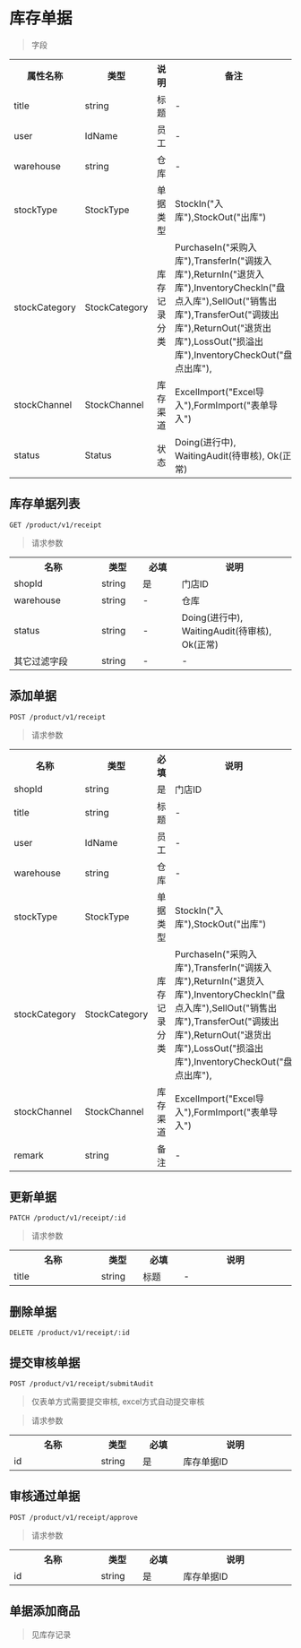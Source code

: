 # 库存单据

> 字段

<table>
    <tr>
        <th style="width:150px;">属性名称</th>
        <th style="width:150px;">类型</th>
        <th>说明</th>
        <th>备注</th>
    </tr>
    <tr>
        <td>title</td>
        <td>string</td>
        <td>标题</td>
        <td>-</td>
    </tr>
    <tr>
        <td>user</td>
        <td>IdName</td>
        <td>员工</td>
        <td>-</td>
    </tr>
    <tr>
        <td>warehouse</td>
        <td>string</td>
        <td>仓库</td>
        <td>-</td>
    </tr>
    <tr>
        <td>stockType</td>
        <td>StockType</td>
        <td>单据类型</td>
        <td>StockIn("入库"),StockOut("出库")</td>
    </tr>
    <tr>
        <td>stockCategory</td>
        <td>StockCategory</td>
        <td>库存记录分类</td>
        <td>PurchaseIn("采购入库"),TransferIn("调拨入库"),ReturnIn("退货入库"),InventoryCheckIn("盘点入库"),SellOut("销售出库"),TransferOut("调拨出库"),ReturnOut("退货出库"),LossOut("损溢出库"),InventoryCheckOut("盘点出库"),</td>
    </tr>
    <tr>
        <td>stockChannel</td>
        <td>StockChannel</td>
        <td>库存渠道</td>
        <td>ExcelImport("Excel导入"),FormImport("表单导入")</td>
    </tr>
    <tr>
        <td>status</td>
        <td>Status</td>
        <td>状态</td>
        <td>Doing(进行中), WaitingAudit(待审核), Ok(正常)</td>
    </tr>
</table>

## 库存单据列表

```
GET /product/v1/receipt
```

>请求参数
<table>
    <tr>
        <th style="width:150px;">名称</th>
        <th style="width:60px;">类型</th>
        <th style="width:60px;">必填</th>
        <th style="width:200px;">说明</th>
    </tr>
    <tr>
        <td>shopId</td>
        <td>string</td>
        <td>是</td>
        <td>门店ID</td>
    </tr>
    <tr>
        <td>warehouse</td>
        <td>string</td>
        <td>-</td>
        <td>仓库</td>
    </tr>
    <tr>
        <td>status</td>
        <td>string</td>
        <td>-</td>
        <td>Doing(进行中), WaitingAudit(待审核), Ok(正常)</td>
    </tr>
    <tr>
        <td>其它过滤字段</td>
        <td>string</td>
        <td>-</td>
        <td>-</td>
    </tr>
</table>

## 添加单据

```
POST /product/v1/receipt
```

>请求参数
<table>
    <tr>
        <th style="width:150px;">名称</th>
        <th style="width:60px;">类型</th>
        <th style="width:60px;">必填</th>
        <th style="width:200px;">说明</th>
    </tr>
    <tr>
        <td>shopId</td>
        <td>string</td>
        <td>是</td>
        <td>门店ID</td>
    </tr>
    <tr>
        <td>title</td>
        <td>string</td>
        <td>标题</td>
        <td>-</td>
    </tr>
    <tr>
        <td>user</td>
        <td>IdName</td>
        <td>员工</td>
        <td>-</td>
    </tr>
    <tr>
        <td>warehouse</td>
        <td>string</td>
        <td>仓库</td>
        <td>-</td>
    </tr>
    <tr>
        <td>stockType</td>
        <td>StockType</td>
        <td>单据类型</td>
        <td>StockIn("入库"),StockOut("出库")</td>
    </tr>
    <tr>
        <td>stockCategory</td>
        <td>StockCategory</td>
        <td>库存记录分类</td>
        <td>PurchaseIn("采购入库"),TransferIn("调拨入库"),ReturnIn("退货入库"),InventoryCheckIn("盘点入库"),SellOut("销售出库"),TransferOut("调拨出库"),ReturnOut("退货出库"),LossOut("损溢出库"),InventoryCheckOut("盘点出库"),</td>
    </tr>
    <tr>
        <td>stockChannel</td>
        <td>StockChannel</td>
        <td>库存渠道</td>
        <td>ExcelImport("Excel导入"),FormImport("表单导入")</td>
    </tr>
    <tr>
        <td>remark</td>
        <td>string</td>
        <td>备注</td>
        <td>-</td>
    </tr>
</table>

## 更新单据

```
PATCH /product/v1/receipt/:id
```

>请求参数
<table>
    <tr>
        <th style="width:150px;">名称</th>
        <th style="width:60px;">类型</th>
        <th style="width:60px;">必填</th>
        <th style="width:200px;">说明</th>
    </tr>
    <tr>
        <td>title</td>
        <td>string</td>
        <td>标题</td>
        <td>-</td>
    </tr>
</table>

## 删除单据

```
DELETE /product/v1/receipt/:id
```

## 提交审核单据

```
POST /product/v1/receipt/submitAudit
```

> 仅表单方式需要提交审核, excel方式自动提交审核

>请求参数
<table>
    <tr>
        <th style="width:150px;">名称</th>
        <th style="width:60px;">类型</th>
        <th style="width:60px;">必填</th>
        <th style="width:200px;">说明</th>
    </tr>
    <tr>
        <td>id</td>
        <td>string</td>
        <td>是</td>
        <td>库存单据ID</td>
    </tr>
</table>

## 审核通过单据

```
POST /product/v1/receipt/approve
```

>请求参数
<table>
    <tr>
        <th style="width:150px;">名称</th>
        <th style="width:60px;">类型</th>
        <th style="width:60px;">必填</th>
        <th style="width:200px;">说明</th>
    </tr>
    <tr>
        <td>id</td>
        <td>string</td>
        <td>是</td>
        <td>库存单据ID</td>
    </tr>
</table>

## 单据添加商品

> 见库存记录